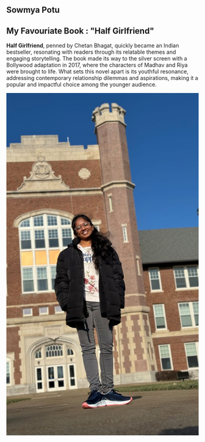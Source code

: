 ## Sowmya Potu

## My Favouriate Book : "Half Girlfriend"

**Half Girlfriend**, penned by Chetan Bhagat, quickly became an Indian bestseller, resonating with readers through its relatable themes and engaging storytelling. The book made its way to the silver screen with a Bollywood adaptation in 2017, where the characters of Madhav and Riya were brought to life. What sets this novel apart is its youthful resonance, addressing contemporary relationship dilemmas and aspirations, making it a popular and impactful choice among the younger audience.




[![My Image](Image.jpeg)](/MyMedia.md)




